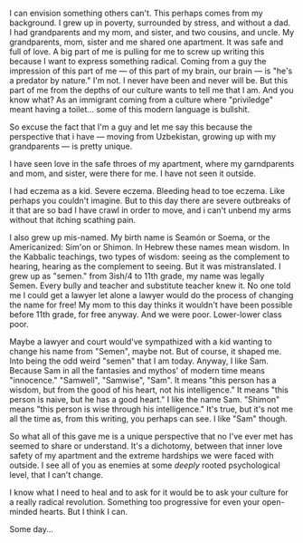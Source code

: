 I can envision something others can't. This perhaps comes from my background. I grew up in poverty, surrounded by stress, and without a dad. I had grandparents and my mom, and sister, and two cousins, and uncle. My grandparents, mom, sister and me shared one apartment. It was safe and full of love. A big part of me is pulling for me to screw up writing this because I want to express something radical. Coming from a guy the impression of this part of me — of this part of my brain, our brain — is "he's a predator by nature." I'm not. I never have been and never will be. But this part of me from the depths of our culture wants to tell me that I am. And you know what? As an immigrant coming from a culture where "priviledge" meant having a toilet... some of this modern language is bullshit.

So excuse the fact that I'm a guy and let me say this because the perspective that i have — moving from Uzbekistan, growing up with my grandparents — is pretty unique.

I have seen love in the safe throes of my apartment, where my garndparents and mom, and sister, were there for me. I have not seen it outside.

I had eczema as a kid. Severe eczema. Bleeding head to toe eczema. Like perhaps you couldn't imagine. But to this day there are severe outbreaks of it that are so bad I have crawl in order to move, and i can't unbend my arms without that itching scathing pain.

I also grew up mis-named. My birth name is Seamón or Soema, or the Americanized: Sim'on or Shimon. In Hebrew these names mean wisdom. In the Kabbalic teachings, two types of wisdom: seeing as the complement to hearing, hearing as the complement to seeing. But it was mistranslated. I grew up as "semen." from 3ish/4 to 11th grade, my name was legally Semen. Every bully and teacher and substitute teacher knew it. No one told me I could get a lawyer let alone a lawyer would do the process of changing the name for free! My mom to this day thinks it wouldn't have been possible before 11th grade, for free anyway. And we were poor. Lower-lower class poor. 

Maybe a lawyer and court would've sympathized with a kid wanting to change his name from "Semen", maybe not. But of course, it shaped me. Into being the odd weird "semen" that I am today. Anyway, I like Sam. Because Sam in all the fantasies and mythos' of modern time means "innocence." "Samwell", "Samwise", "Sam". It means "this person has a wisdom, but from the good of his heart, not his intelligence." It means "this person is naive, but he has a good heart." I like the name Sam. "Shimon" means "this person is wise through his intelligence." It's true, but it's not me all the time as, from this writing, you perhaps can see. I like "Sam" though.

So what all of this gave me is a unique perspective that no I've ever met has seemed to share or understand. It's a dichotomy, between that inner love safety of my apartment and the extreme hardships we were faced with outside. I see all of you as enemies at some *deeply* rooted psychological level, that I can't change.

I know what I need to heal and to ask for it would be to ask your culture for a really radical revolution. Something too progressive for even your open-minded hearts. But I think I can.

Some day...
